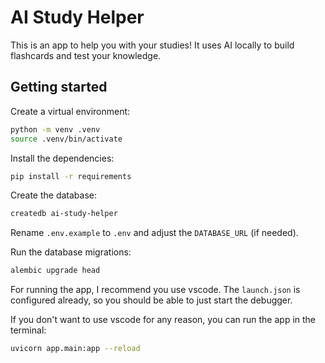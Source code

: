 # AI Study Helper

This is an app to help you with your studies! It uses AI locally to build flashcards and test your knowledge.

## Getting started

Create a virtual environment:

```bash
python -m venv .venv
source .venv/bin/activate
```

Install the dependencies:

```bash
pip install -r requirements
```

Create the database:

```bash
createdb ai-study-helper
```

Rename `.env.example` to `.env` and adjust the `DATABASE_URL` (if needed).

Run the database migrations:

```bash
alembic upgrade head
```

For running the app, I recommend you use vscode. The `launch.json` is configured already, so you should be able to just start the debugger.

If you don't want to use vscode for any reason, you can run the app in the terminal:

```bash
uvicorn app.main:app --reload
```
